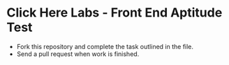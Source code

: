 # Click Here Labs - Front End Aptitude Test
- Fork this repository and complete the task outlined in the file.
- Send a pull request when work is finished.
